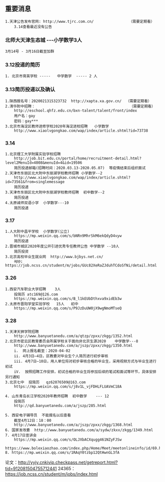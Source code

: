 ## 重要消息
    1.天津公告发布官网: http://www.tjrc.com.cn/                （需要定期看）
        3.14查看最近没有公告

### 北师大天津生态城 ---小学数学3人
    3月14号 - 3月16日截至加群

### 3.12投递的简历
    1. 北京市育英学校 -----   中学数学  ----- 2 人

### 3.13简历投递以及确认
    1.陕西报名号：2020021315323732  http://xapta.xa.gov.cn/  （需要定期看）
    2.清华附中招聘：                                           （需要定期看）
        http://eschool.qhfz.edu.cn/bxn-talent/talent/front/index
        用户名：gay
        密码：gay***
    3.北京市海淀区教师进修学校2020年海淀进校招聘   小学数学
        http://www.xiaolvgongkao.com/wap/index/article.shtml?id=73738
### 3.14
    1.北京理工大学附属实验学校招聘
        http://job.bit.edu.cn/portal/home/recruitment-detail.html?level2MenuId=4008&menuId=4&id=19506
        简历投递邮箱(招聘时间：2020.03.13-2020.05.07)  等疫情结束后组织面试
    2.天津市东丽区北大附中东丽湖学校教师招聘 小学数学--2
        http://www.xiaolvgongkao.com/wap/index/article.shtml?id=73561&from=singlemessage
        简历投递
    3.天津市东丽区北大附中东丽湖学校教师招聘  初中数学--2
        简历投递
    4.太原诚师双语小学  小学数学---10
        简历投递
### 3.17
    1.人大附中昌平学校  小学数学(公立)
        https://mp.weixin.qq.com/s/bNRn9MhrSkM6ekQdyD4vyw
        简历投递
    2.晋城市城区2020年度公开引进优秀专任教师公告 中学数学 --10人
        简历投资
    3.北京高校毕业生就业网  http://www.bjbys.net.cn/
        app; https://job.ncss.cn/student/m/jobs/GUc82XeRaZJduhTCdoSfNi/detail.html

### 3.26
    1.西安汽车职业大学招聘    3人
        投简历 atc169@126.com
        https://mp.weixin.qq.com/s/B_l1kEUbDthxva9xidEb3w
    2.太原市晋阳学堂实验学校   15人   初中
        https://mp.weixin.qq.com/s/P9JzDuUW0jX9wgNmoMTseQ
### 3.28
    1.天津天狮学院招聘   
        http://www.banyuetanedu.com/a/qtzp/zpxx/zkgg/1352.html
    2.北京市密云区教育委员会所属学校关于面向非北京生源2020    中学数学---8
        http://www.banyuetanedu.com/a/jszp/zpxx/zkgg/1350.html
        i.  网上报名截至：2020-04-02
        ii. 4月3日—4日，区教委对毕业生个人简历进行初步审核
        iii. 4月7日—10日，用人单位将对初步审核合格的毕业生，采用视频方式与毕业生进行初试
        iV.  按照招聘工作安排，初试合格的毕业生将参加后续的笔试和面试等环节，具体安排另行通知
    3.北京七中  投简历   qz62076509@163.com
        https://mp.weixin.qq.com/s/j8v1L_vjFDHLFLUAVmC18A

    4. 山东青岛长江学校2020年教师招聘  初中数学    --- 12
        投简历
        http://qd.banyuetanedu.com/a/jszp/285.html

    5. 西安电子辅导员  不能报名以后查看
        截至4月12日：18：00
        http://www.banyuetanedu.com/a/jszp/zpxx/zkgg/1368.html
    6. 国家发改委  http://www.banyuetanedu.com/a/sydw/zkxx/zkgg/1349.html
    7. 4月17日宣讲会
        https://mp.weixin.qq.com/s/OLJXbACXqugg461NZyFJSw
        https://www.bolexiaozhao.com/index.php/Home/Meet/meetonlineinfo/id/69.html
    8. https://mp.weixin.qq.com/s/1RAqY0tzbp12QtHwnGL3fA


论文：http://yyjy.cnkivip.checkpass.net/getreport.html?tid=912081504755712441
24365：https://job.ncss.cn/student/m/jobs/index.html
    
